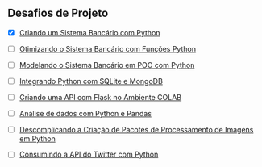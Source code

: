 ## Desafios de Projeto

- [x] [Criando um Sistema Bancário com Python](https://github.com/KayllaneGPina/Desafio_Codigo_DIO/blob/main/Forma%C3%A7%C3%A3o%20Python%20Developer/Desafios%20de%20Projeto/desafio_01.py)

- [ ] [Otimizando o Sistema Bancário com Funções Python](https://github.com/KayllaneGPina/Desafio_Codigo_DIO/blob/main/Forma%C3%A7%C3%A3o%20Python%20Developer/Desafios%20de%20Projeto/desafio_02.py)

- [ ] [Modelando o Sistema Bancário em POO com Python](https://github.com/KayllaneGPina/Desafio_Codigo_DIO/blob/main/Forma%C3%A7%C3%A3o%20Python%20Developer/Desafios%20de%20Projeto/desafio_03.py)

- [ ] [Integrando Python com SQLite e MongoDB](https://github.com/KayllaneGPina/Desafio_Codigo_DIO/blob/main/Forma%C3%A7%C3%A3o%20Python%20Developer/Desafios%20de%20Projeto/desafio_04.py)

- [ ] [Criando uma API com Flask no Ambiente COLAB](https://github.com/KayllaneGPina/Desafio_Codigo_DIO/blob/main/Forma%C3%A7%C3%A3o%20Python%20Developer/Desafios%20de%20Projeto/desafio_05.py)

- [ ] [Análise de dados com Python e Pandas](https://github.com/KayllaneGPina/Desafio_Codigo_DIO/blob/main/Forma%C3%A7%C3%A3o%20Python%20Developer/Desafios%20de%20Projeto/desafio_06.py)

- [ ] [Descomplicando a Criação de Pacotes de Processamento de Imagens em Python](https://github.com/KayllaneGPina/Desafio_Codigo_DIO/blob/main/Forma%C3%A7%C3%A3o%20Python%20Developer/Desafios%20de%20Projeto/desafio_07.py)

- [ ] [Consumindo a API do Twitter com Python](https://github.com/KayllaneGPina/Desafio_Codigo_DIO/blob/main/Forma%C3%A7%C3%A3o%20Python%20Developer/Desafios%20de%20Projeto/desafio_08.py)